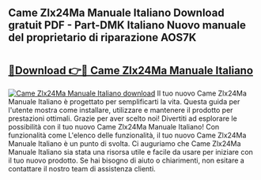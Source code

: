 ## Came Zlx24Ma Manuale Italiano Download gratuit PDF - Part-DMK Italiano Nuovo manuale del proprietario di riparazione AOS7K

# <h2><a href="http://dfbpmz.blite.top/?on=Came+Zlx24Ma+Manuale+Italiano">🔗Download 👉🔴 Came Zlx24Ma Manuale Italiano</a></h2>

[![Came Zlx24Ma Manuale Italiano download](https://i.imgur.com/lujVjoI.png)](http://dfbpmz.blite.top/?on=Came+Zlx24Ma+Manuale+Italiano)
Il tuo nuovo Came Zlx24Ma Manuale Italiano è progettato per semplificarti la vita. Questa guida per l'utente mostra come installare, utilizzare e mantenere il prodotto per prestazioni ottimali. Grazie per aver scelto noi! Divertiti ad esplorare le possibilità con il tuo nuovo Came Zlx24Ma Manuale Italiano! Con funzionalità come L'elenco delle funzionalità, il tuo nuovo Came Zlx24Ma Manuale Italiano è un punto di svolta. Ci auguriamo che Came Zlx24Ma Manuale Italiano sia stata una risorsa utile e facile da usare per iniziare con il tuo nuovo prodotto. Se hai bisogno di aiuto o chiarimenti, non esitare a contattare il nostro team di assistenza clienti.
